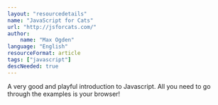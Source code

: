 ```yaml
---
layout: "resourcedetails"
name: "JavaScript for Cats"
url: "http://jsforcats.com/"
author:
    name: "Max Ogden"
language: "English"
resourceFormat: article
tags: ["javascript"]
descNeeded: true
---
```


A very good and playful introduction to Javascript. All you need to go through the examples is your browser!